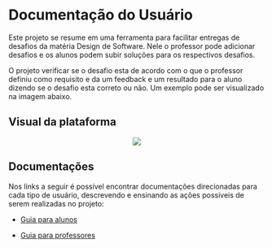 # Documentação do Usuário

Este projeto se resume em uma ferramenta para facilitar entregas de desafios da matéria Design de Software. Nele o professor pode adicionar desafios e os alunos podem subir soluções para os respectivos desafios.

O projeto verificar se o desafio esta de acordo com o que o professor definiu como requisito e da um feedback e um resultado para o aluno dizendo se o desafio esta correto ou não. Um exemplo pode ser visualizado na imagem abaixo.



## Visual da plataforma

<div align="center">
  <img src="https://i.imgur.com/D4JPBuY.png"><br>
</div>



## Documentações

Nos links a seguir é possível encontrar documentações direcionadas para cada tipo de usuário, descrevendo e ensinando as ações possiveis de serem realizadas no projeto:


- [Guia para alunos](https://lucafs.github.io/softdes-desafios/doc_user_aluno)

- [Guia para professores](https://lucafs.github.io/softdes-desafios/doc_user_professor)
